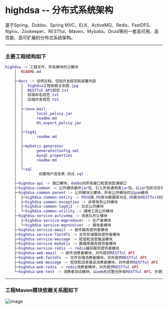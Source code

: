 # **highdsa** -- 分布式系统架构
基于Spring、Dubbo、Spring MVC、ELK、ActiveMQ、Redis、FastDFS、Nginx、Zookeeper、RESTful、Maven、Mybatis、Druid等的一套高可用、高性能、高可扩展的分布式系统架构。

***

### 主要工程结构如下

``` lua
highdsa -> 工程文件，所有模块的父模块
    │  README.md
    │  
    ├─docs -> 说明文档，包括开发规范和部署内容   
    │  │  highdsa工程依赖关系图.jpg
    │  │  RESTful API规范.txt
    │  │  前端命名规范.txt
    │  │  后端开发规范.txt
    │  │  
    │  ├─Java-mail
    │  │      local_policy.jar
    │  │      readme.md
    │  │      US_export_policy.jar
    │  │      
    │  ├─log4j
    │  │      readme.md
    │  │      
    │  ├─mybatis-generator
    │  │      generatorConfig.xml
    │  │      mysql.properties
    │  │      readme.md
    │  │      
    │  └─sql
    │          创建用户信息表-测试.sql
    │          
    ├─highdsa-api -> 接口模块，dubbo的所有接口和其他普通接口 
    ├─highdsa-common -> 公共模块最终jar包，引入所有通用类jar包，以jar包形式存在  
    ├─highdsa-common-parent -> 公共模块父模块，所有公共模块的父pom模块  
    │  ├─highdsa-common-entity -> POJO类,PO类与数据库对应,VO类与RESTful对应
    │  ├─highdsa-common-exception -> 异常体系公共模块 
    │  ├─highdsa-common-log4j2 -> 日志公共模块
    │  └─highdsa-common-utility -> 通用工具公共模块
    ├─highdsa-service-activemq -> 消息队列父模块
    │  ├─highdsa-service-mqproducer -> 生产者模块
    │  └─highdsa-service-mqreceiver -> 接收者模块
    ├─highdsa-service-email -> 邮件服务提供者模块   
    ├─highdsa-service-fastdfs -> 文件存储服务提供者模块  
    ├─highdsa-service-message -> 短信和消息推送模块
    ├─highdsa-service-mybatis -> 数据库服务提供者模块
    ├─highdsa-service-redis -> redis缓存服务提供者模块
    ├─highdsa-web-email -> 邮件消费者模块，对外提供RESTful API  
    ├─highdsa-web-fastdfs -> 文件存储消费者模块，对外提供RESTful API
    ├─highdsa-web-message -> 短信和消息推送消费者模块，对外提供RESTful API
    ├─highdsa-web-redis -> redis消费者模块，对外提供RESTful API
    └─highdsa-web-test -> 消费者测试模块，以web形式整合所有RESTful API，方便测试
```

***

 ### 工程Maven模块依赖关系图如下
 
 ![image](https://github.com/CrazyHusen/highdsa/blob/master/docs/highdsa%E5%B7%A5%E7%A8%8B%E4%BE%9D%E8%B5%96%E5%85%B3%E7%B3%BB%E5%9B%BE.jpg)
